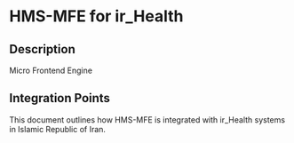 # HMS-MFE for ir_Health

## Description

Micro Frontend Engine

## Integration Points

This document outlines how HMS-MFE is integrated with ir_Health systems in Islamic Republic of Iran.
